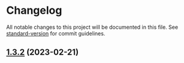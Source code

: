 # Changelog

All notable changes to this project will be documented in this file. See [standard-version](https://github.com/conventional-changelog/standard-version) for commit guidelines.

## [1.3.2](https://github.com/yunxuanc/huskyCommitLint/compare/release-20230221-v1.3.1...release-20230221-v1.3.2) (2023-02-21)
